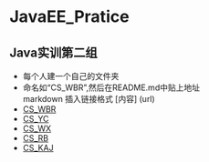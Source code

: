 # JavaEE_Pratice
## Java实训第二组 
* 每个人建一个自己的文件夹 
* 命名如“CS_WBR”,然后在README.md中贴上地址 \
markdown 插入链接格式 [内容] (url)
* [CS_WBR](https://github.com/wbr1224/JavaEE_Pratice/tree/master/%E6%B1%AA%E9%82%A6%E8%8D%A331701701228) 
* [CS_YC](https://github.com/wbr1224/JavaEE_Pratice/tree/master/CS_YC)
* [CS_WX](https://github.com/wbr1224/JavaEE_Pratice/tree/master/CS_WX)
* [CS_RB](https://github.com/wbr1224/JavaEE_Pratice/tree/master/CS_RB)
* [CS_KAJ](https://github.com/wbr1224/JavaEE_Pratice/tree/master/CS_KAJ)


